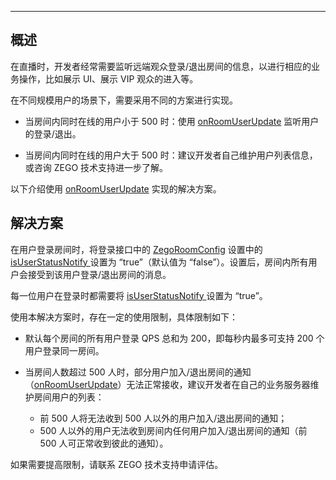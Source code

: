 <Title>直播场景下，如何监听远端观众角色用户登录/退出房间的事件？</Title>



- - -

## 概述

在直播时，开发者经常需要监听远端观众登录/退出房间的信息，以进行相应的业务操作，比如展示 UI、展示 VIP 观众的进入等。

在不同规模用户的场景下，需要采用不同的方案进行实现。

- 当房间内同时在线的用户小于 500 时：使用 [onRoomUserUpdate](https://doc-zh.zego.im/article/api?doc=Express_Video_SDK_API~Java_android~class~im-zego-zegoexpress-callback-i-zego-event-handler#on-room-user-update) 监听用户的登录/退出。

- 当房间内同时在线的用户大于 500 时：建议开发者自己维护用户列表信息，或咨询 ZEGO 技术支持进一步了解。

以下介绍使用 [onRoomUserUpdate](https://doc-zh.zego.im/article/api?doc=Express_Video_SDK_API~Java_android~class~im-zego-zegoexpress-callback-i-zego-event-handler&jumpType=route#on-room-user-update) 实现的解决方案。


## 解决方案


在用户登录房间时，将登录接口中的 [ZegoRoomConfig](https://doc-zh.zego.im/article/api?doc=Express_Video_SDK_API~Java~class~im-zego-zegoexpress-entity-zego-room-config) 设置中的 [isUserStatusNotify ](https://doc-zh.zego.im/article/api?doc=Express_Video_SDK_API~Java~class~im-zego-zegoexpress-entity-zego-room-config#is-user-status-notify) 设置为 “true”（默认值为 “false”）。设置后，房间内所有用户会接受到该用户登录/退出房间的消息。

<Warning title="注意">



每一位用户在登录时都需要将 [isUserStatusNotify ](https://doc-zh.zego.im/article/api?doc=Express_Video_SDK_API~Java~class~im-zego-zegoexpress-entity-zego-room-config#is-user-status-notify) 设置为 “true”。  

</Warning>



使用本解决方案时，存在一定的使用限制，具体限制如下：
	
- 默认每个房间的所有用户登录 QPS 总和为 200，即每秒内最多可支持 200 个用户登录同一房间。

- 当房间人数超过 500 人时，部分用户加入/退出房间的通知（[onRoomUserUpdate](https://doc-zh.zego.im/article/api?doc=Express_Video_SDK_API~Java_android~class~im-zego-zegoexpress-callback-i-zego-event-handler#on-room-user-update)）无法正常接收，建议开发者在自己的业务服务器维护房间用户的列表：

    - 前 500 人将无法收到 500 人以外的用户加入/退出房间的通知；
    - 500 人以外的用户无法收到房间内任何用户加入/退出房间的通知（前 500 人可正常收到彼此的通知）。

<Note title="说明">


如果需要提高限制，请联系 ZEGO 技术支持申请评估。

</Note>


